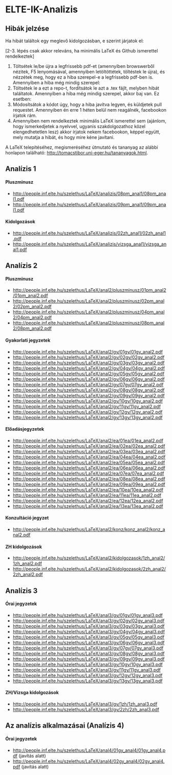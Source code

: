 # ELTE-IK-Analizis

## Hibák jelzése

Ha hibát találtok egy meglevő kidolgozásban, e szerint járjatok el:

[2-3. lépés csak akkor releváns, ha minimális LaTeX és Github ismerettel rendelkeztek]

1. Töltsétek le/be újra a legfrissebb pdf-et (amennyiben browswerből nézitek, F5 lenyomásával, amennyiben letöltöttétek, töltéstek le újra), és nézzétek meg, hogy ez a hiba szerepel-e a legfrissebb pdf-ben is. Amennyiben a hiba még mindig szerepel:
2. Töltsétek le a ezt a repo-t, fordítsátok le azt a .tex fájlt, melyben hibát találtatok. Amennyiben a hiba még mindig szerepel, akkor baj van. Ez esetben:
4. Módosítsátok a kódot úgy, hogy a hiba javítva legyen, és küldjetek pull requestet. Amennyiben én erre 1 héten belül nem reagálnék, facebookon írjatok rám.
5. Amennyiben nem rendelkeztek minimális LaTeX ismerettel sem (ajánlom, hogy ismerkedjetek a nyelvvel, ugyanis szakdolgozathoz közel elengedhetetlen lesz) akkor írjatok nekem facebookon, képpel együtt, mely mutatja a hibát, és hogy mire kéne javítani.

A LaTeX telepítéséhez, megismeréséhez útmutató és tananyag az alábbi honlapon található: http://tomacstibor.uni-eger.hu/tananyagok.html.

## Analízis 1

#### Pluszminusz

* http://people.inf.elte.hu/szelethus/LaTeX/analizis/08pm_anal1/08pm_anal1.pdf
* http://people.inf.elte.hu/szelethus/LaTeX/analizis/09pm_anal1/09pm_anal1.pdf

#### Kidolgozások

* http://people.inf.elte.hu/szelethus/LaTeX/analizis/02zh_anal1/02zh_anal1.pdf
* http://people.inf.elte.hu/szelethus/LaTeX/analizis/vizsga_anal1/vizsga_anal1.pdf

## Analízis 2

#### Pluszminusz

* http://people.inf.elte.hu/szelethus/LaTeX/anal2/pluszminusz/01pm_anal2/01pm_anal2.pdf
* http://people.inf.elte.hu/szelethus/LaTeX/anal2/pluszminusz/02pm_anal2/02pm_anal2.pdf
* http://people.inf.elte.hu/szelethus/LaTeX/anal2/pluszminusz/04pm_anal2/04pm_anal2.pdf
* http://people.inf.elte.hu/szelethus/LaTeX/anal2/pluszminusz/08pm_anal2/08pm_anal2.pdf

#### Gyakorlati jegyzetek

* http://people.inf.elte.hu/szelethus/LaTeX/anal2/gy/01gy/01gy_anal2.pdf
* http://people.inf.elte.hu/szelethus/LaTeX/anal2/gy/02gy/02gy_anal2.pdf
* http://people.inf.elte.hu/szelethus/LaTeX/anal2/gy/03gy/03gy_anal2.pdf
* http://people.inf.elte.hu/szelethus/LaTeX/anal2/gy/04gy/04gy_anal2.pdf
* http://people.inf.elte.hu/szelethus/LaTeX/anal2/gy/05gy/05gy_anal2.pdf
* http://people.inf.elte.hu/szelethus/LaTeX/anal2/gy/06gy/06gy_anal2.pdf
* http://people.inf.elte.hu/szelethus/LaTeX/anal2/gy/07gy/07gy_anal2.pdf
* http://people.inf.elte.hu/szelethus/LaTeX/anal2/gy/08gy/08gy_anal2.pdf
* http://people.inf.elte.hu/szelethus/LaTeX/anal2/gy/09gy/09gy_anal2.pdf
* http://people.inf.elte.hu/szelethus/LaTeX/anal2/gy/10gy/10gy_anal2.pdf
* http://people.inf.elte.hu/szelethus/LaTeX/anal2/gy/11gy/11gy_anal2.pdf
* http://people.inf.elte.hu/szelethus/LaTeX/anal2/gy/12gy/12gy_anal2.pdf
* http://people.inf.elte.hu/szelethus/LaTeX/anal2/gy/13gy/13gy_anal2.pdf

#### Előadásjegyzetek

* http://people.inf.elte.hu/szelethus/LaTeX/anal2/ea/01ea/01ea_anal2.pdf
* http://people.inf.elte.hu/szelethus/LaTeX/anal2/ea/02ea/02ea_anal2.pdf
* http://people.inf.elte.hu/szelethus/LaTeX/anal2/ea/03ea/03ea_anal2.pdf
* http://people.inf.elte.hu/szelethus/LaTeX/anal2/ea/04ea/04ea_anal2.pdf
* http://people.inf.elte.hu/szelethus/LaTeX/anal2/ea/05ea/05ea_anal2.pdf
* http://people.inf.elte.hu/szelethus/LaTeX/anal2/ea/06ea/06ea_anal2.pdf
* http://people.inf.elte.hu/szelethus/LaTeX/anal2/ea/07ea/07ea_anal2.pdf
* http://people.inf.elte.hu/szelethus/LaTeX/anal2/ea/08ea/08ea_anal2.pdf
* http://people.inf.elte.hu/szelethus/LaTeX/anal2/ea/09ea/09ea_anal2.pdf
* http://people.inf.elte.hu/szelethus/LaTeX/anal2/ea/10ea/10ea_anal2.pdf
* http://people.inf.elte.hu/szelethus/LaTeX/anal2/ea/11ea/11ea_anal2.pdf
* http://people.inf.elte.hu/szelethus/LaTeX/anal2/ea/12ea/12ea_anal2.pdf
* http://people.inf.elte.hu/szelethus/LaTeX/anal2/ea/13ea/13ea_anal2.pdf

#### Konzultáció jegyzet

* http://people.inf.elte.hu/szelethus/LaTeX/anal2/konz/konz_anal2/konz_anal2.pdf

#### ZH kidolgozások

* http://people.inf.elte.hu/szelethus/LaTeX/anal2/kidolgozasok/1zh_anal2/1zh_anal2.pdf
* http://people.inf.elte.hu/szelethus/LaTeX/anal2/kidolgozasok/2zh_anal2/2zh_anal2.pdf

## Analízis 3

#### Órai jegyzetek

* http://people.inf.elte.hu/szelethus/LaTeX/anal3/gy/01gy/01gy_anal3.pdf
* http://people.inf.elte.hu/szelethus/LaTeX/anal3/gy/02gy/02gy_anal3.pdf
* http://people.inf.elte.hu/szelethus/LaTeX/anal3/gy/03gy/03gy_anal3.pdf
* http://people.inf.elte.hu/szelethus/LaTeX/anal3/gy/04gy/04gy_anal3.pdf
* http://people.inf.elte.hu/szelethus/LaTeX/anal3/gy/05gy/05gy_anal3.pdf
* http://people.inf.elte.hu/szelethus/LaTeX/anal3/gy/06gy/06gy_anal3.pdf
* http://people.inf.elte.hu/szelethus/LaTeX/anal3/gy/07gy/07gy_anal3.pdf
* http://people.inf.elte.hu/szelethus/LaTeX/anal3/gy/08gy/08gy_anal3.pdf
* http://people.inf.elte.hu/szelethus/LaTeX/anal3/gy/09gy/09gy_anal3.pdf
* http://people.inf.elte.hu/szelethus/LaTeX/anal3/gy/10gy/10gy_anal3.pdf
* http://people.inf.elte.hu/szelethus/LaTeX/anal3/gy/11gy/11gy_anal3.pdf
* http://people.inf.elte.hu/szelethus/LaTeX/anal3/gy/12gy/12gy_anal3.pdf
* http://people.inf.elte.hu/szelethus/LaTeX/anal3/gy/13gy/13gy_anal3.pdf

#### ZH/Vizsga kidolgozások

* http://people.inf.elte.hu/szelethus/LaTeX/anal3/gy/1zh/1zh_anal3.pdf
* http://people.inf.elte.hu/szelethus/LaTeX/anal3/gy/2zh/2zh_anal3.pdf

## Az analízis alkalmazásai (Analízis 4)

#### Órai jegyzetek

* http://people.inf.elte.hu/szelethus/LaTeX/anal4/01gy_anal4/01gy_anal4.pdf (javítás alatt)
* http://people.inf.elte.hu/szelethus/LaTeX/anal4/02gy_anal4/02gy_anal4.pdf (javítás alatt)
